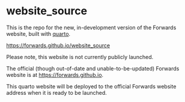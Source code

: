 # website_source

This is the repo for the new, in-development version of the Forwards website, built with [quarto](https://quarto.org).

https://forwards.github.io/website_source

Please note, this website is not currently publicly launched.

The official (though out-of-date and unable-to-be-updated) Forwards website is at https://forwards.github.io. 

This quarto website will be deployed to the official Forwards website address when it is ready to be launched.